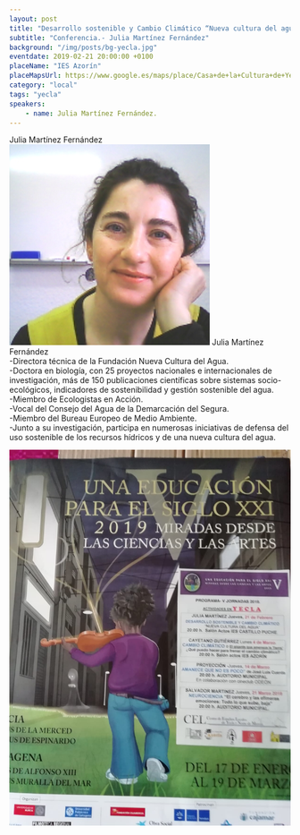 ```yaml
---
layout: post
title: "Desarrollo sostenible y Cambio Climático “Nueva cultura del agua”"
subtitle: "Conferencia.- Julia Martínez Fernández"
background: "/img/posts/bg-yecla.jpg"
eventdate: 2019-02-21 20:00:00 +0100
placeName: "IES Azorín"
placeMapsUrl: https://www.google.es/maps/place/Casa+de+la+Cultura+de+Yecla/@38.613739,-1.1156363,17z/data=!4m8!1m2!2m1!1sauditorio+municipal+yecla!3m4!1s0xd63fdb68b74c103:0xb713062e95f93a05!8m2!3d38.6122691!4d-1.1132321
category: "local"
tags: "yecla"
speakers:
    - name: Julia Martínez Fernández.
---
```



Julia Martínez Fernández  
![cartel](/img/posts/juliajpeg.jpg)
Julia Martínez Fernández  
-Directora técnica de la Fundación Nueva Cultura del Agua.    
-Doctora en biología, con 25 proyectos nacionales e internacionales de investigación, más de 150 publicaciones científicas sobre sistemas socio-ecológicos, indicadores de  sostenibilidad y gestión sostenible del agua.  
-Miembro de Ecologistas en Acción.    
-Vocal del Consejo del Agua de la Demarcación del Segura.    
-Miembro del Bureau Europeo de Medio Ambiente.  
-Junto a su investigación, participa en numerosas iniciativas de defensa del uso sostenible de los recursos hídricos y de una nueva cultura del agua.

![cartel](/img/posts/programayeclajpg.jpg)
